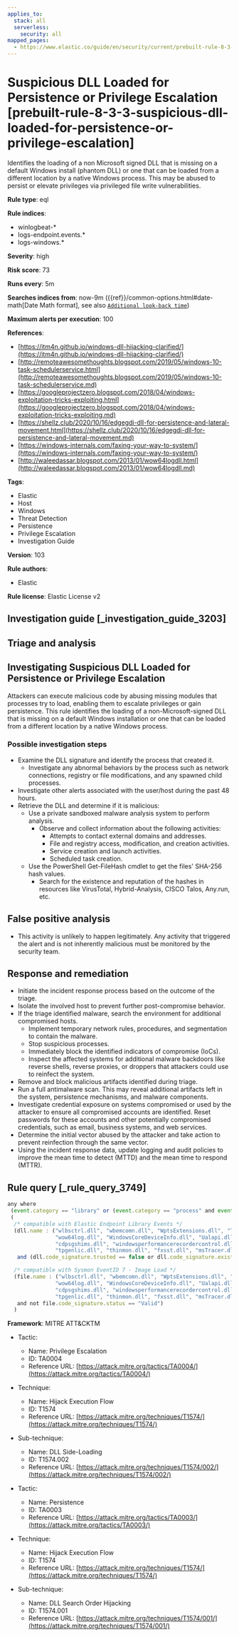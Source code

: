 ```yaml
---
applies_to:
  stack: all
  serverless:
    security: all
mapped_pages:
  - https://www.elastic.co/guide/en/security/current/prebuilt-rule-8-3-3-suspicious-dll-loaded-for-persistence-or-privilege-escalation.html
---
```


# Suspicious DLL Loaded for Persistence or Privilege Escalation [prebuilt-rule-8-3-3-suspicious-dll-loaded-for-persistence-or-privilege-escalation]

Identifies the loading of a non Microsoft signed DLL that is missing on a default Windows install (phantom DLL) or one that can be loaded from a different location by a native Windows process. This may be abused to persist or elevate privileges via privileged file write vulnerabilities.

**Rule type**: eql

**Rule indices**:

* winlogbeat-*
* logs-endpoint.events.*
* logs-windows.*

**Severity**: high

**Risk score**: 73

**Runs every**: 5m

**Searches indices from**: now-9m ({{ref}}/common-options.html#date-math[Date Math format], see also [`Additional look-back time`](docs-content://solutions/security/detect-and-alert/create-detection-rule.md#rule-schedule))

**Maximum alerts per execution**: 100

**References**:

* [https://itm4n.github.io/windows-dll-hijacking-clarified/](https://itm4n.github.io/windows-dll-hijacking-clarified/)
* [http://remoteawesomethoughts.blogspot.com/2019/05/windows-10-task-schedulerservice.html](http://remoteawesomethoughts.blogspot.com/2019/05/windows-10-task-schedulerservice.md)
* [https://googleprojectzero.blogspot.com/2018/04/windows-exploitation-tricks-exploiting.html](https://googleprojectzero.blogspot.com/2018/04/windows-exploitation-tricks-exploiting.md)
* [https://shellz.club/2020/10/16/edgegdi-dll-for-persistence-and-lateral-movement.html](https://shellz.club/2020/10/16/edgegdi-dll-for-persistence-and-lateral-movement.md)
* [https://windows-internals.com/faxing-your-way-to-system/](https://windows-internals.com/faxing-your-way-to-system/)
* [http://waleedassar.blogspot.com/2013/01/wow64logdll.html](http://waleedassar.blogspot.com/2013/01/wow64logdll.md)

**Tags**:

* Elastic
* Host
* Windows
* Threat Detection
* Persistence
* Privilege Escalation
* Investigation Guide

**Version**: 103

**Rule authors**:

* Elastic

**Rule license**: Elastic License v2

## Investigation guide [_investigation_guide_3203]

## Triage and analysis

## Investigating Suspicious DLL Loaded for Persistence or Privilege Escalation

Attackers can execute malicious code by abusing missing modules that processes try to load, enabling them to escalate privileges or gain persistence. This rule identifies the loading of a non-Microsoft-signed DLL that is missing on a default Windows installation or one that can be loaded from a different location by a native Windows process.

### Possible investigation steps

- Examine the DLL signature and identify the process that created it.
  - Investigate any abnormal behaviors by the process such as network connections, registry or file modifications, and any spawned child processes.
- Investigate other alerts associated with the user/host during the past 48 hours.
- Retrieve the DLL and determine if it is malicious:
  - Use a private sandboxed malware analysis system to perform analysis.
    - Observe and collect information about the following activities:
      - Attempts to contact external domains and addresses.
      - File and registry access, modification, and creation activities.
      - Service creation and launch activities.
      - Scheduled task creation.
  - Use the PowerShell Get-FileHash cmdlet to get the files' SHA-256 hash values.
    - Search for the existence and reputation of the hashes in resources like VirusTotal, Hybrid-Analysis, CISCO Talos, Any.run, etc.

## False positive analysis

- This activity is unlikely to happen legitimately. Any activity that triggered the alert and is not inherently malicious must be monitored by the security team.

## Response and remediation

- Initiate the incident response process based on the outcome of the triage.
- Isolate the involved host to prevent further post-compromise behavior.
- If the triage identified malware, search the environment for additional compromised hosts.
  - Implement temporary network rules, procedures, and segmentation to contain the malware.
  - Stop suspicious processes.
  - Immediately block the identified indicators of compromise (IoCs).
  - Inspect the affected systems for additional malware backdoors like reverse shells, reverse proxies, or droppers that attackers could use to reinfect the system.
- Remove and block malicious artifacts identified during triage.
- Run a full antimalware scan. This may reveal additional artifacts left in the system, persistence mechanisms, and malware components.
- Investigate credential exposure on systems compromised or used by the attacker to ensure all compromised accounts are identified. Reset passwords for these accounts and other potentially compromised credentials, such as email, business systems, and web services.
- Determine the initial vector abused by the attacker and take action to prevent reinfection through the same vector.
- Using the incident response data, update logging and audit policies to improve the mean time to detect (MTTD) and the mean time to respond (MTTR).

## Rule query [_rule_query_3749]

```js
any where
 (event.category == "library" or (event.category == "process" and event.action : "Image loaded*")) and
 (
  /* compatible with Elastic Endpoint Library Events */
  (dll.name : ("wlbsctrl.dll", "wbemcomn.dll", "WptsExtensions.dll", "Tsmsisrv.dll", "TSVIPSrv.dll", "Msfte.dll",
               "wow64log.dll", "WindowsCoreDeviceInfo.dll", "Ualapi.dll", "wlanhlp.dll", "phoneinfo.dll", "EdgeGdi.dll",
               "cdpsgshims.dll", "windowsperformancerecordercontrol.dll", "diagtrack_win.dll", "oci.dll", "TPPCOIPW32.dll",
               "tpgenlic.dll", "thinmon.dll", "fxsst.dll", "msTracer.dll")
   and (dll.code_signature.trusted == false or dll.code_signature.exists == false)) or

  /* compatible with Sysmon EventID 7 - Image Load */
  (file.name : ("wlbsctrl.dll", "wbemcomn.dll", "WptsExtensions.dll", "Tsmsisrv.dll", "TSVIPSrv.dll", "Msfte.dll",
               "wow64log.dll", "WindowsCoreDeviceInfo.dll", "Ualapi.dll", "wlanhlp.dll", "phoneinfo.dll", "EdgeGdi.dll",
               "cdpsgshims.dll", "windowsperformancerecordercontrol.dll", "diagtrack_win.dll", "oci.dll", "TPPCOIPW32.dll",
               "tpgenlic.dll", "thinmon.dll", "fxsst.dll", "msTracer.dll")
   and not file.code_signature.status == "Valid")
  )
```

**Framework**: MITRE ATT&CKTM

* Tactic:

    * Name: Privilege Escalation
    * ID: TA0004
    * Reference URL: [https://attack.mitre.org/tactics/TA0004/](https://attack.mitre.org/tactics/TA0004/)

* Technique:

    * Name: Hijack Execution Flow
    * ID: T1574
    * Reference URL: [https://attack.mitre.org/techniques/T1574/](https://attack.mitre.org/techniques/T1574/)

* Sub-technique:

    * Name: DLL Side-Loading
    * ID: T1574.002
    * Reference URL: [https://attack.mitre.org/techniques/T1574/002/](https://attack.mitre.org/techniques/T1574/002/)

* Tactic:

    * Name: Persistence
    * ID: TA0003
    * Reference URL: [https://attack.mitre.org/tactics/TA0003/](https://attack.mitre.org/tactics/TA0003/)

* Technique:

    * Name: Hijack Execution Flow
    * ID: T1574
    * Reference URL: [https://attack.mitre.org/techniques/T1574/](https://attack.mitre.org/techniques/T1574/)

* Sub-technique:

    * Name: DLL Search Order Hijacking
    * ID: T1574.001
    * Reference URL: [https://attack.mitre.org/techniques/T1574/001/](https://attack.mitre.org/techniques/T1574/001/)



